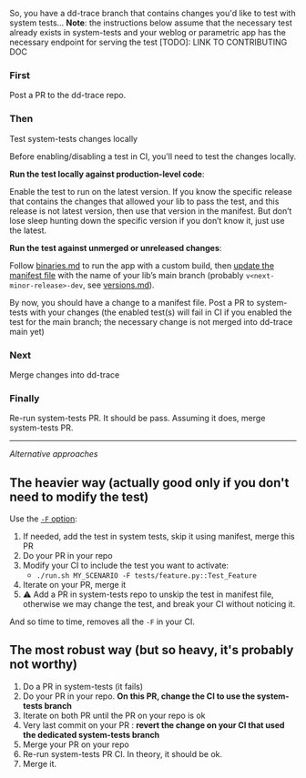 So, you have a dd-trace branch that contains changes you'd like to test with system tests... 
**Note**: the instructions below assume that the necessary test already exists in system-tests and your weblog or parametric app has the necessary endpoint for serving the test [TODO]: LINK TO CONTRIBUTING DOC

### First
Post a PR to the dd-trace repo.

### Then
Test system-tests changes locally

Before enabling/disabling a test in CI, you'll need to test the changes locally.

**Run the test locally against production-level code**: 

Enable the test to run on the latest version.
If you know the specific release that contains the changes that allowed your lib to pass the test, and this release is not latest version, then use that version in the manifest. But don’t lose sleep hunting down the specific version if you don’t know it, just use the latest.

**Run the test against unmerged or unreleased changes**: 

Follow [binaries.md](https://github.com/DataDog/system-tests/blob/main/docs/execute/binaries.md) to run the app with a custom build, then [update the manifest file](./manifest.md) with the name of your lib’s main branch (probably `v<next-minor-release>-dev`, see [versions.md](https://github.com/DataDog/system-tests/blob/main/docs/edit/versions.md)).

By now, you should have a change to a manifest file. Post a PR to system-tests with your changes (the enabled test(s) will fail in CI if you enabled the test for the main branch; the necessary change is not merged into dd-trace main yet)

### Next
Merge changes into dd-trace

### Finally
Re-run system-tests PR. It should be pass. Assuming it does, merge system-tests PR.

---
_Alternative approaches_

## The heavier way (actually good only if you don't need to modify the test)

Use the [`-F` option](../execute/force-execute.md):

1. If needed, add the test in system tests, skip it using manifest, merge this PR
2. Do your PR in your repo
3. Modify your CI to include the test you want to activate:
    * `./run.sh MY_SCENARIO -F tests/feature.py::Test_Feature`
3. Iterate on your PR, merge it
4. :warning: Add a PR in system-tests repo to unskip the test in manifest file, otherwise we may change the test, and break your CI without noticing it.

And so time to time, removes all the `-F` in your CI.

## The most robust way (but so heavy, it's probably not worthy)

1. Do a PR in system-tests (it fails)
2. Do your PR in your repo. **On this PR, change the CI to use the system-tests branch**
3. Iterate on both PR until the PR on your repo is ok
4. Very last commit on your PR : **revert the change on your CI that used the dedicated system-tests branch**
5. Merge your PR on your repo
6. Re-run system-tests PR CI. In theory, it should be ok.
7. Merge it.
